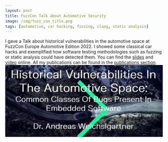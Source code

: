```yaml
---
layout: post
title: FuzzCon Talk about Automotive Security
image: /img/fuzz_con_title.png
tags: [automotive, car hacking, fuzzing, clang, static analysis]
---
```

I gave a Talk about historical vulnerabilities in the automotive space at FuzzCon Europe Automotive Edition 2022. I showed some classical car hacks and exemplified how software testing methodologies such as fuzzing or static analysis could have detected them.  You can find the [slides](../andreas_weichslgartner_fuzzcon.pdf) and [video](https://www.youtube.com/watch?v=x9C9_ipD3HI) online.
All my publications can be found in the [
    publications section](/publications).
![](../img/fuzz_con_title.png)